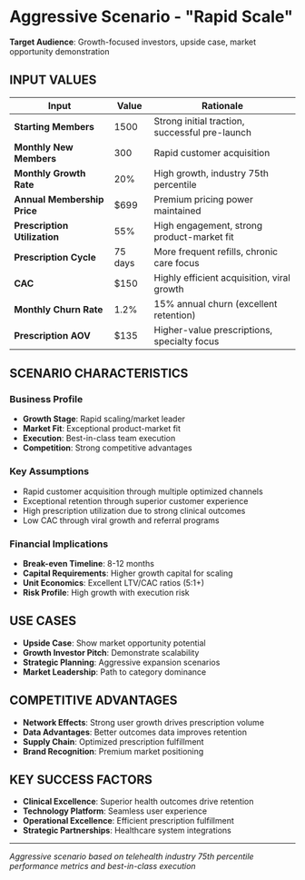 # Aggressive Scenario - "Rapid Scale"

**Target Audience**: Growth-focused investors, upside case, market opportunity demonstration

## INPUT VALUES

| Input | Value | Rationale |
|-------|-------|-----------|
| **Starting Members** | 1500 | Strong initial traction, successful pre-launch |
| **Monthly New Members** | 300 | Rapid customer acquisition |
| **Monthly Growth Rate** | 20% | High growth, industry 75th percentile |
| **Annual Membership Price** | $699 | Premium pricing power maintained |
| **Prescription Utilization** | 55% | High engagement, strong product-market fit |
| **Prescription Cycle** | 75 days | More frequent refills, chronic care focus |
| **CAC** | $150 | Highly efficient acquisition, viral growth |
| **Monthly Churn Rate** | 1.2% | 15% annual churn (excellent retention) |
| **Prescription AOV** | $135 | Higher-value prescriptions, specialty focus |

## SCENARIO CHARACTERISTICS

### Business Profile
- **Growth Stage**: Rapid scaling/market leader
- **Market Fit**: Exceptional product-market fit
- **Execution**: Best-in-class team execution
- **Competition**: Strong competitive advantages

### Key Assumptions
- Rapid customer acquisition through multiple optimized channels
- Exceptional retention through superior customer experience
- High prescription utilization due to strong clinical outcomes
- Low CAC through viral growth and referral programs

### Financial Implications
- **Break-even Timeline**: 8-12 months
- **Capital Requirements**: Higher growth capital for scaling
- **Unit Economics**: Excellent LTV/CAC ratios (5:1+)
- **Risk Profile**: High growth with execution risk

## USE CASES
- **Upside Case**: Show market opportunity potential
- **Growth Investor Pitch**: Demonstrate scalability
- **Strategic Planning**: Aggressive expansion scenarios
- **Market Leadership**: Path to category dominance

## COMPETITIVE ADVANTAGES
- **Network Effects**: Strong user growth drives prescription volume
- **Data Advantages**: Better outcomes data improves retention
- **Supply Chain**: Optimized prescription fulfillment
- **Brand Recognition**: Premium market positioning

## KEY SUCCESS FACTORS
- **Clinical Excellence**: Superior health outcomes drive retention
- **Technology Platform**: Seamless user experience
- **Operational Excellence**: Efficient prescription fulfillment
- **Strategic Partnerships**: Healthcare system integrations

---
*Aggressive scenario based on telehealth industry 75th percentile performance metrics and best-in-class execution*